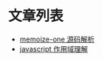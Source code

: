 # 文章列表
- [memoize-one 源码解析](https://github.com/zhengzheng123/JSBalabala/issues/1)
- [javascript 作用域理解](https://github.com/zhengzheng123/JSBalabala/issues/2)
